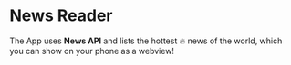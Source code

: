 # News Reader
The App uses **News API** and lists the hottest :fire: news of the world, which you can show on your phone as a webview!

<p align="center">
  <img ![News Reader](https://user-images.githubusercontent.com/50174303/83314080-6a581780-a221-11ea-8a00-86517f48ed49.gif)>
</p>


